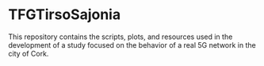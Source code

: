 # TFGTirsoSajonia
This repository contains the scripts, plots, and resources used in the development of a study focused on the behavior of a real 5G network in the city of Cork.
